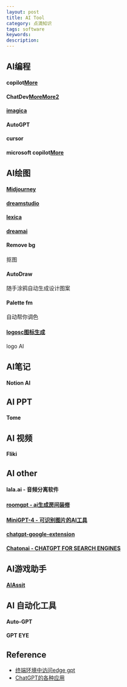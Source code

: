 ```yaml
---
layout: post
title: AI Tool
category: 点滴知识
tags: software
keywords: 
description: 
---
```


## AI编程

#### copilot[More](https://github.com/features/copilot)

#### ChatDev[More](https://github.com/openbmb)[More2](https://www.openbmb.cn/)

#### [imagica](https://www.imagica.ai/)

#### AutoGPT

#### cursor

#### microsoft copilot[More](http://copilot.microsoft.com/)

## AI绘图

#### [Midjourney](https://www.youtube.com/watch?v=1sR9xBM1W78)

#### [dreamstudio](https://beta.dreamstudio.ai)

#### [lexica](https://lexica.art/)


#### [dreamai](https://dream.ai/create)

#### Remove bg


抠图

#### AutoDraw

随手涂鸦自动生成设计图案

#### Palette fm

自动帮你调色

#### [logosc图标生成](https://www.logosc.cn/)

logo AI

## AI笔记

#### Notion AI

## AI PPT

#### Tome

## AI 视频

#### Fliki

## AI other

#### lala.ai - 音频分离软件

#### [roomgpt - ai生成房间装修](https://roomgpt.io/)

#### [MiniGPT-4 - 可识别图片的AI工具](https://minigpt-4.github.io/)

#### [chatgpt-google-extension](https://github.com/wong2/chatgpt-google-extension)

#### [Chatonai - CHATGPT FOR SEARCH ENGINES](https://chatonai.org/)

## AI游戏助手

#### [AIAssit](https://github.com/dengqizhou30/AIAssistOpenCV)

## AI 自动化工具

#### Auto-GPT

#### GPT EYE

## Reference

* [终端环境中访问edge gpt](https://github.com/acheong08/EdgeGPT)
* [ChatGPT的各种应用](https://gpt3demo.com/)